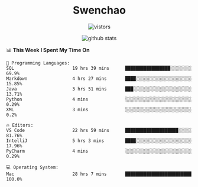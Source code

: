 <h1 align="center">Swenchao</h3>

<p align="center">
  <img src="https://visitor-badge.glitch.me/badge?page_id=Swenchao" alt="vistors" />
</p>

<p align="center">
  <img src="https://github-readme-stats.vercel.app/api?username=Swenchao&count_private=true&show_icons=true&theme=vue-dark&hide_title=true" alt="github stats" />
</p>

<!--START_SECTION:waka-->
📊 **This Week I Spent My Time On** 

```text
💬 Programming Languages: 
SQL                      19 hrs 39 mins      █████████████████░░░░░░░░   69.9% 
Markdown                 4 hrs 27 mins       ████░░░░░░░░░░░░░░░░░░░░░   15.85% 
Java                     3 hrs 51 mins       ███░░░░░░░░░░░░░░░░░░░░░░   13.71% 
Python                   4 mins              ░░░░░░░░░░░░░░░░░░░░░░░░░   0.29% 
XML                      3 mins              ░░░░░░░░░░░░░░░░░░░░░░░░░   0.2%

🔥 Editors: 
VS Code                  22 hrs 59 mins      ████████████████████░░░░░   81.76% 
IntelliJ                 5 hrs 3 mins        ████░░░░░░░░░░░░░░░░░░░░░   17.96% 
PyCharm                  4 mins              ░░░░░░░░░░░░░░░░░░░░░░░░░   0.29%

💻 Operating System: 
Mac                      28 hrs 7 mins       █████████████████████████   100.0%

```


<!--END_SECTION:waka-->
